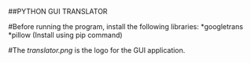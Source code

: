 ##PYTHON GUI TRANSLATOR

#Before running the program, install the following libraries:
*googletrans
*pillow
 (Install using pip command)
 
 #The *translator.png* is the logo for the GUI application.